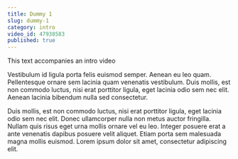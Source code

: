 ```yaml
---
title: Dummy 1
slug: dummy-1
category: intro
video_id: 47938583
published: true
---
```

This text accompanies an intro video

Vestibulum id ligula porta felis euismod semper. Aenean eu leo quam. Pellentesque ornare sem lacinia quam venenatis vestibulum. Duis mollis, est non commodo luctus, nisi erat porttitor ligula, eget lacinia odio sem nec elit. Aenean lacinia bibendum nulla sed consectetur.

Duis mollis, est non commodo luctus, nisi erat porttitor ligula, eget lacinia odio sem nec elit. Donec ullamcorper nulla non metus auctor fringilla. Nullam quis risus eget urna mollis ornare vel eu leo. Integer posuere erat a ante venenatis dapibus posuere velit aliquet. Etiam porta sem malesuada magna mollis euismod. Lorem ipsum dolor sit amet, consectetur adipiscing elit.
